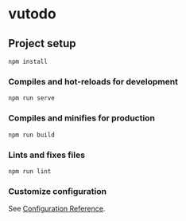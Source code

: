 # vutodo

## Project setup

```
npm install
```

### Compiles and hot-reloads for development

```
npm run serve
```

### Compiles and minifies for production

```
npm run build
```

### Lints and fixes files

```
npm run lint
```

### Customize configuration

See [Configuration Reference](https://cli.vuejs.org/config/).

<template>
  <div>
    <NavBar />
    <FormsLogin :logando="logando" @logar="redirectLogado" />
  </div>
</template>
<script>
import NavBar from "../layouts/NavBar.vue";
import FormsLogin from "../components/FormsLogin.vue";
import TasksApi from "../api/TasksApi";

export default {
methods: {
redirectLogado(dadosUsuario) {
TasksApi.logar((callback) => {
this.usuarios = callback;
// console.log(this.usuarios);
// console.log(dadosUsuario);
let user;
for (user of this.usuarios) {
if (
user.name == dadosUsuario.name &&
user.senha == dadosUsuario.senha
) {
this.$router.push("/painel");
}
}
});
},
},
components: {
FormsLogin,
NavBar,
},
data: function () {
return {
logando: true,
usuarios: [],
};
},
};
</script>

<style>
.wid {
  width: 33%;
  margin: auto;
  margin-top: 5rem;
}
</style>
